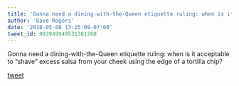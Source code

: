 ```yaml
---
title: 'Gonna need a dining-with-the-Queen etiquette ruling: when is it acceptable...'
author: 'Dave Rogers'
date: '2018-05-08 13:25:09-07:00'
tweet_id: 993949949531381760
---
```

Gonna need a dining-with-the-Queen etiquette ruling: when is it acceptable to “shave” excess salsa from your cheek using the edge of a tortilla chip?

[tweet](https://twitter.com/yukondude/status/993949949531381760)